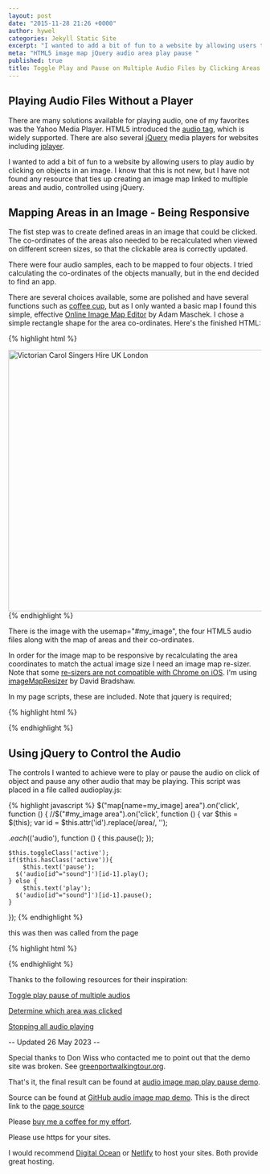 ```yaml
---
layout: post
date: "2015-11-28 21:26 +0000"
author: hywel
categories: Jekyll Static Site
excerpt: "I wanted to add a bit of fun to a website by allowing users to play audio by clicking on objects in an image.  I know that this is not new, but I have not found any resource that ties up creating an image map linked to multiple areas and audio, controlled using jQuery."
meta: "HTML5 image map jQuery audio area play pause "
published: true
title: Toggle Play and Pause on Multiple Audio Files by Clicking Areas on an Image Map
---
```


## Playing Audio Files Without a Player

There are many solutions available for playing audio, one of my favorites was the Yahoo Media Player.  HTML5 introduced the [audio tag](https://en.wikipedia.org/wiki/HTML5_Audio), which is widely supported.  There are also several [jQuery](https://en.wikipedia.org/wiki/JQuery) media players for websites including [jplayer](http://jplayer.org/).  

I wanted to add a bit of fun to a website by allowing users to play audio by clicking on objects in an image.  I know that this is not new, but I have not found any resource that ties up creating an image map linked to multiple areas and audio, controlled using jQuery.

## Mapping Areas in an Image - Being Responsive

The fist step was to create defined areas in an image that could be clicked.  The co-ordinates of the areas also needed to be recalculated when viewed on different screen sizes, so that the clickable area is correctly updated.

There were four audio samples, each to be mapped to four objects.  I tried calculating the co-ordinates of the objects manually, but in the end decided to find an app.  

There are several choices available, some are polished and have several functions such as [coffee cup](http://www.coffeecup.com/image-mapper/), but as I only wanted a basic map I found this simple, effective [Online Image Map Editor](http://www.maschek.hu/imagemap/imgmap) by Adam Maschek.    I chose a simple rectangle shape for the area co-ordinates.  Here's the finished HTML:

{% highlight html %}
<!-- THE IMAGE THAT IS PART OF THE TURORIAL see usemap="#my_image" -->
<img width="1200" height="519" src="/image/Victorian-Carol-Singers-Hire-UK-London.jpg" class="attachment-post-thumbnail size-post-thumbnail wp-post-image" alt="Victorian Carol Singers Hire UK London"  usemap="#my_image" loading="lazy" sizes="(max-width: 709px) 85vw, (max-width: 909px) 67vw, (max-width: 1362px) 88vw, 1200px">	
</div><!-- .post-thumbnail -->

<!-- THE AUDIO AND AREA MAP THAT ARE PART OF THE TURORIAL -->
<audio id="sound1">
    <source src="/audio/joy to the world.mp3" type="audio/mpeg" />
</audio>
<audio id="sound2">
    <source src="/audio/jingle bells.mp3" type="audio/mpeg" />
</audio>
<audio id="sound3">
    <source src="/audio/silent night short.mp3" type="audio/mpeg" />
</audio>
<audio id="sound4">
    <source src="/audio/deck the halls.mp3" type="audio/mpeg" />
</audio>
<map name="my_image" id ="my_image" >
<area shape="rect" coords="408,556,660,996" id="area1" />
<area shape="rect" coords="880,552,1096,852" id="area2" />
<area shape="rect" coords="1120,428,1360,732" id="area3" />
<area shape="rect" coords="1712,544,2444,1160" id="area4" />
</map>
{% endhighlight %}

There is the image with the usemap="#my_image", the four HTML5 audio files along with the map of areas and their co-ordinates.  

In order for the image map to be responsive by recalculating the area coordinates to match the actual image size  I need an image map re-sizer.  Note that some [re-sizers are not compatible with Chrome on iOS](http://stackoverflow.com/questions/28872555/image-map-is-not-working-on-chrome-for-ios).  I'm using [ imageMapResizer](https://github.com/davidjbradshaw/image-map-resizer) by David Bradshaw.  

In my page scripts, these are included. Note that jquery is required;

{% highlight html %}
<script src="https://ajax.googleapis.com/ajax/libs/jquery/3.7.0/jquery.min.js"></script>
<script type="text/javascript" src="/js/audioplay.js"></script>
<script type="text/javascript" src="/js/imageMapResizer.min.js"></script>
<script type="text/javascript" >imageMapResize();</script>
{% endhighlight %}

## Using jQuery to Control the Audio

The controls I wanted to achieve were to play or pause the audio on click of object and pause any other audio that may be playing.  This script was placed in a file called audioplay.js:

{% highlight javascript %}
$("map[name=my_image] area").on('click', function () {
//$("#my_image area").on('click', function () {
var $this = $(this);
 var id = $this.attr('id').replace(/area/, '');

$.each($('audio'), function () {
   this.pause();
});

    $this.toggleClass('active');
    if($this.hasClass('active')){
        $this.text('pause');
      $('audio[id^="sound"]')[id-1].play();
    } else {
        $this.text('play');
      $('audio[id^="sound"]')[id-1].pause();
    }
});
{% endhighlight %}

this was then was called from the page

{% highlight html %}
<script type="text/javascript" src="/js/audioplay.js"></script>
{% endhighlight %}

Thanks to the following resources for their inspiration:

[Toggle play pause of multiple audios](http://stackoverflow.com/questions/31430502/jquery-toggle-play-pause-button-multiple-audios)

[Determine which area was clicked](http://stackoverflow.com/questions/10978103/determine-which-area-in-a-map-imagemap-was-clicked-using-javascript-or-jquery)

[Stopping all audio playing](http://stackoverflow.com/questions/9283656/stopping-html5-audio)


-- Updated 26 May 2023 --

Special thanks to Don Wiss who contacted me to point out that the demo site was broken. See [greenportwalkingtour.org](http://greenportwalkingtour.org/audio-map.htm).

That's it, the final result can be found at [audio image map play pause demo](https://audio-image-map-play-pause-demo.netlify.app).

Source can be found at [GitHub audio image map demo](https://github.com/hyweljohnllewellyn/audioimagemapdemo).
This is the direct link to the [page source](https://github.com/hyweljohnllewellyn/audioimagemapdemo/blob/main/index.html)

Please [buy me a coffee for my effort](https://ko-fi.com/hywelllewellyn).

Please use https for your sites. 

I would recommend [Digital Ocean](https://www.hywel.me/php/mysql/hosting/2023/04/22/why-i-destroyed-digital-ocean-droplet-migrated-to-app-platform-php-mysql-worry-free-cost-effective-managed-hosting.html) or [Netlify](https://www.hywel.me/sites/2021/11/15/website-page-with-contact-form-using-html-github-and-netlify.html) to host your sites. Both provide great hosting. 



